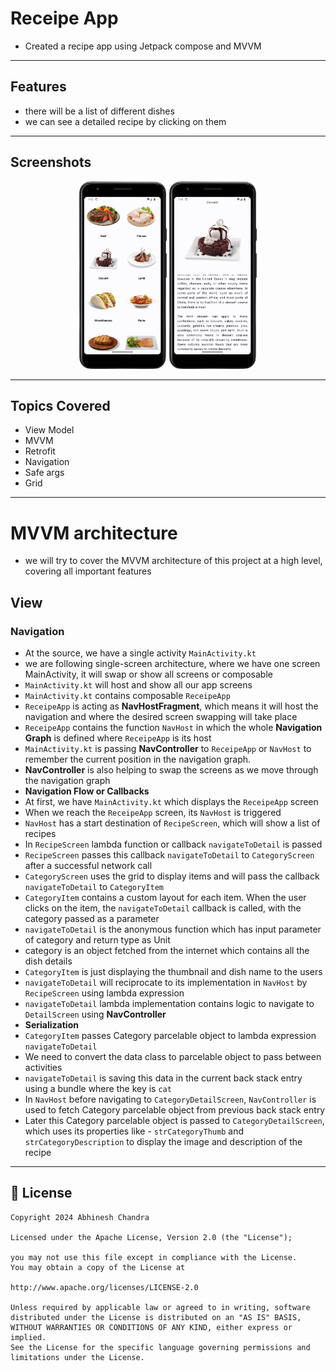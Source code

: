 # Receipe App
- Created a recipe app using Jetpack compose and MVVM
---
## Features
- there will be a list of different dishes
- we can see a detailed recipe by clicking on them
---
## Screenshots
<p align="center">
<img src = "https://raw.githubusercontent.com/abhineshchandra1234/MyReceipeApp/master/app/src/main/res/drawable/screenshots/Screenshot_20240711_194410.png" height=300px/>
  <img src = "https://raw.githubusercontent.com/abhineshchandra1234/MyReceipeApp/master/app/src/main/res/drawable/screenshots/Screenshot_20240711_194509.png" height=300px/>
</p>

---
## Topics Covered
- View Model
- MVVM
- Retrofit
- Navigation
- Safe args
- Grid
---
# MVVM architecture
- we will try to cover the MVVM architecture of this project at a high level, covering all important features
## View
### Navigation 
- At the source, we have a single activity `MainActivity.kt`
- we are following single-screen architecture, where we have one screen MainActivity, it will swap or show all screens or composable
- `MainActivity.kt` will host and show all our app screens
- `MainActivity.kt` contains composable `ReceipeApp`
- `ReceipeApp` is acting as **NavHostFragment**, which means it will host the navigation and where the desired screen swapping will take place
- `ReceipeApp` contains the function `NavHost` in which the whole **Navigation Graph** is defined where `ReceipeApp` is its host
- `MainActivity.kt` is passing **NavController** to `ReceipeApp` or `NavHost` to remember the current position in the navigation graph.
- **NavController** is also helping to swap the screens as we move through the navigation graph
- **Navigation Flow or Callbacks**
- At first, we have `MainActivity.kt` which displays the `ReceipeApp` screen
- When we reach the `ReceipeApp` screen, its `NavHost` is triggered
- `NavHost` has a start destination of `RecipeScreen`, which will show a list of recipes
- In `RecipeScreen` lambda function or callback `navigateToDetail` is passed
- `RecipeScreen` passes this callback `navigateToDetail` to `CategoryScreen` after a successful network call
- `CategoryScreen` uses the grid to display items and will pass the callback `navigateToDetail` to `CategoryItem`
- `CategoryItem` contains a custom layout for each item. When the user clicks on the item, the `navigateToDetail` callback is called, with the category passed as a parameter
- `navigateToDetail` is the anonymous function which has input parameter of category and return type as Unit
- category is an object fetched from the internet which contains all the dish details
- `CategoryItem` is just displaying the thumbnail and dish name to the users
- `navigateToDetail` will reciprocate to its implementation in `NavHost` by `RecipeScreen` using lambda expression
- `navigateToDetail` lambda implementation contains logic to navigate to `DetailScreen` using **NavController**
- **Serialization**
- `CategoryItem` passes Category parcelable object to lambda expression `navigateToDetail`
- We need to convert the data class to parcelable object to pass between activities
- `navigateToDetail` is saving this data in the current back stack entry using a bundle where the key is `cat`
- In `NavHost` before navigating to `CategoryDetailScreen`, `NavController` is used to fetch Category parcelable object from previous back stack entry
- Later this Category parcelable object is passed to `CategoryDetailScreen`, which uses its properties like - `strCategoryThumb` and `strCategoryDescription` to display the image and description of the recipe
---
## 📝 License
```
Copyright 2024 Abhinesh Chandra

Licensed under the Apache License, Version 2.0 (the "License");

you may not use this file except in compliance with the License.
You may obtain a copy of the License at

http://www.apache.org/licenses/LICENSE-2.0

Unless required by applicable law or agreed to in writing, software
distributed under the License is distributed on an "AS IS" BASIS,
WITHOUT WARRANTIES OR CONDITIONS OF ANY KIND, either express or implied.
See the License for the specific language governing permissions and
limitations under the License.
```
